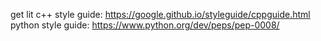 get lit 
c++ style guide: 
	https://google.github.io/styleguide/cppguide.html
python style guide: 
	https://www.python.org/dev/peps/pep-0008/